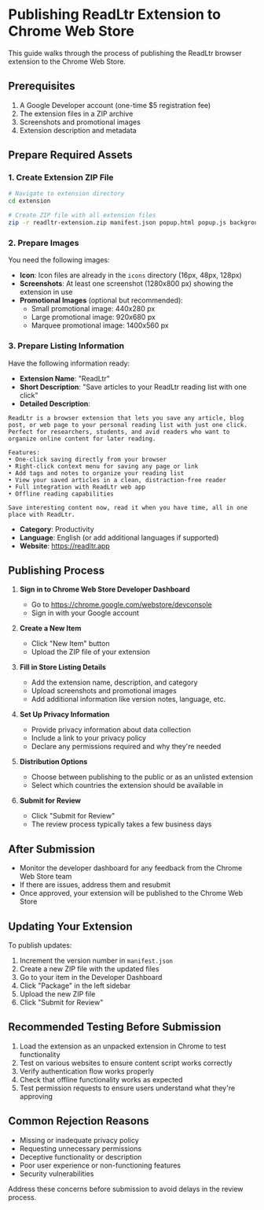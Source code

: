 # Publishing ReadLtr Extension to Chrome Web Store

This guide walks through the process of publishing the ReadLtr browser extension to the Chrome Web Store.

## Prerequisites

1. A Google Developer account (one-time $5 registration fee)
2. The extension files in a ZIP archive
3. Screenshots and promotional images
4. Extension description and metadata

## Prepare Required Assets

### 1. Create Extension ZIP File

```bash
# Navigate to extension directory
cd extension

# Create ZIP file with all extension files
zip -r readltr-extension.zip manifest.json popup.html popup.js background.js content.js login.html login.js welcome.html welcome.js icons/*
```

### 2. Prepare Images

You need the following images:

- **Icon**: Icon files are already in the `icons` directory (16px, 48px, 128px)
- **Screenshots**: At least one screenshot (1280x800 px) showing the extension in use
- **Promotional Images** (optional but recommended):
  - Small promotional image: 440x280 px
  - Large promotional image: 920x680 px
  - Marquee promotional image: 1400x560 px

### 3. Prepare Listing Information

Have the following information ready:

- **Extension Name**: "ReadLtr"
- **Short Description**: "Save articles to your ReadLtr reading list with one click"
- **Detailed Description**:

```
ReadLtr is a browser extension that lets you save any article, blog post, or web page to your personal reading list with just one click. Perfect for researchers, students, and avid readers who want to organize online content for later reading.

Features:
• One-click saving directly from your browser
• Right-click context menu for saving any page or link
• Add tags and notes to organize your reading list
• View your saved articles in a clean, distraction-free reader
• Full integration with ReadLtr web app
• Offline reading capabilities

Save interesting content now, read it when you have time, all in one place with ReadLtr.
```

- **Category**: Productivity
- **Language**: English (or add additional languages if supported)
- **Website**: https://readltr.app

## Publishing Process

1. **Sign in to Chrome Web Store Developer Dashboard**
   - Go to https://chrome.google.com/webstore/devconsole
   - Sign in with your Google account

2. **Create a New Item**
   - Click "New Item" button
   - Upload the ZIP file of your extension

3. **Fill in Store Listing Details**
   - Add the extension name, description, and category
   - Upload screenshots and promotional images
   - Add additional information like version notes, language, etc.

4. **Set Up Privacy Information**
   - Provide privacy information about data collection
   - Include a link to your privacy policy
   - Declare any permissions required and why they're needed

5. **Distribution Options**
   - Choose between publishing to the public or as an unlisted extension
   - Select which countries the extension should be available in

6. **Submit for Review**
   - Click "Submit for Review"
   - The review process typically takes a few business days

## After Submission

- Monitor the developer dashboard for any feedback from the Chrome Web Store team
- If there are issues, address them and resubmit
- Once approved, your extension will be published to the Chrome Web Store

## Updating Your Extension

To publish updates:

1. Increment the version number in `manifest.json`
2. Create a new ZIP file with the updated files
3. Go to your item in the Developer Dashboard
4. Click "Package" in the left sidebar
5. Upload the new ZIP file
6. Click "Submit for Review"

## Recommended Testing Before Submission

1. Load the extension as an unpacked extension in Chrome to test functionality
2. Test on various websites to ensure content script works correctly
3. Verify authentication flow works properly 
4. Check that offline functionality works as expected
5. Test permission requests to ensure users understand what they're approving

## Common Rejection Reasons

- Missing or inadequate privacy policy
- Requesting unnecessary permissions
- Deceptive functionality or description
- Poor user experience or non-functioning features
- Security vulnerabilities

Address these concerns before submission to avoid delays in the review process. 